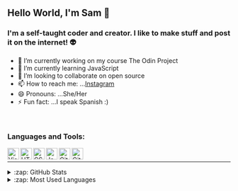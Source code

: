 ## Hello World, I'm Sam 👋

### I'm a self-taught coder and creator. I like to make stuff and post it on the internet! 👽
- 🔭 I’m currently working on my course The Odin Project
- 🌱 I’m currently learning JavaScript 
- 👯 I’m looking to collaborate on open source
- 📫 How to reach me: ...[Instagram](https://www.instagram.com/iamsamcodes/)
- 😄 Pronouns: ...She/Her
- ⚡ Fun fact: ...I speak Spanish :)

<br />

### Languages and Tools:

<img align="left" alt="Visual Studio Code" width="26px" src="https://img.shields.io/badge/Visual_Studio_Code-0078D4?style=for-the-badge&logo=visual%20studio%20code&logoColor=white" />
<img align="left" alt="HTML5" width="26px" src="https://img.shields.io/badge/HTML5-E34F26?style=for-the-badge&logo=html5&logoColor=white" />
<img align="left" alt="CSS3" width="26px" src="https://img.shields.io/badge/CSS3-1572B6?style=for-the-badge&logo=css3&logoColor=white" />
<img align="left" alt="JavaScript" width="26px" src="https://img.shields.io/badge/JavaScript-323330?style=for-the-badge&logo=javascript&logoColor=F7DF1E" />
<img align="left" alt="Git" width="26px" src="https://img.shields.io/badge/GIT-E44C30?style=for-the-badge&logo=git&logoColor=white" />
<img align="left" alt="GitHub" width="26px" src="https://img.shields.io/badge/GitHub-100000?style=for-the-badge&logo=github&logoColor=white" />

<br />

---
<details>
  <summary>:zap: GitHub Stats</summary>

  <img align="left" alt="Sam's GitHub Stats" src="https://github-readme-stats.vercel.app/api?username=i-am-sam-codes&show_icons=true&hide_border=true&theme=tokyonight" />

</details>

<details>
  <summary>:zap: Most Used Languages</summary>

<img align="left" alt="Sam's GitHub Top Languages" src="https://github-readme-stats.vercel.app/api/top-langs/?username=i-am-sam-codes&layout=compact&theme=tokyonight" />

</details>

